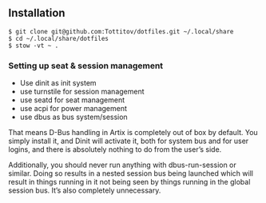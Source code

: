 ## Installation

```
$ git clone git@github.com:Tottitov/dotfiles.git ~/.local/share
$ cd ~/.local/share/dotfiles
$ stow -vt ~ .
```

### Setting up seat & session management
- Use dinit as init system
- use turnstile for session management
- use seatd for seat management
- use acpi for power management
- use dbus as bus system/session

That means D-Bus handling in Artix is completely out of box by default. You simply install it, and Dinit will activate it, both for system bus and for user logins, and there is absolutely nothing to do from the user’s side.

Additionally, you should never run anything with dbus-run-session or similar. Doing so results in a nested session bus being launched which will result in things running in it not being seen by things running in the global session bus. It’s also completely unnecessary.
